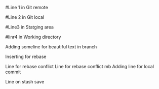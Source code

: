 #Line 1 in Git remote

#Line 2 in Git local

#Line3 in Statging area

#linr4 in Working directory

Adding someline for beautiful text in branch

Inserting for rebase

Line for rebase conflict 
Line for rebase conflict mb
Adding line for local commit

Line on stash save
